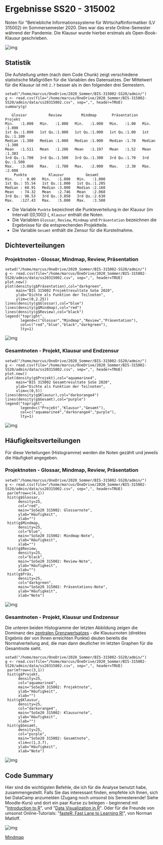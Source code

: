 
# Ergebnisse SS20 - 315002

Noten für "Betriebliche Informationssysteme für
Wirtschaftinformatiker (LV 315002) im Sommersemester 2020. Dies
war das erste Online-Semester während der Pandemie. Die Klausur
wurde hierbei erstmals als Open-Book-Klausur geschrieben.

![img](https://media.giphy.com/media/xT0xeB1qmLLqVgJwFq/giphy.gif)


## Statistik

Die Aufstellung unten (nach dem Code Chunk) zeigt verschiedene
statistische Maßgrößen für die Variablen des Datensatzes. Der
Mittelwert für die Klausur ist mit `2.7` besser als in den
folgenden drei Semestern. 

    setwd("/home/marcus/OneDrive/2020_Sommer/BIS-315002-SS20/admin/")
    g <- read.csv(file="/home/marcus/OneDrive/2020_Sommer/BIS-315002-SS20/admin/data/ss20315002.csv", sep=",", header=TRUE)
    summary(g)

       Glossar          Review         Mindmap       Präsentation     Projekt     
    Min.   :1.000   Min.   :1.000   Min.   :1.000   Min.   :1.00   Min.   :1.000  
    1st Qu.:1.000   1st Qu.:1.000   1st Qu.:1.000   1st Qu.:1.00   1st Qu.:1.100  
    Median :1.300   Median :1.000   Median :1.000   Median :1.70   Median :1.300  
    Mean   :1.511   Mean   :1.206   Mean   :1.197   Mean   :1.52   Mean   :1.383  
    3rd Qu.:1.700   3rd Qu.:1.500   3rd Qu.:1.300   3rd Qu.:1.70   3rd Qu.:1.500  
    Max.   :3.000   Max.   :1.700   Max.   :2.000   Max.   :2.30   Max.   :2.000  
        Punkte          Klausur          Gesamt     
    Min.   :  0.00   Min.   :1.000   Min.   :1.000  
    1st Qu.: 55.54   1st Qu.:1.000   1st Qu.:1.205  
    Median : 68.91   Median :3.000   Median :2.160  
    Mean   : 74.32   Mean   :2.746   Mean   :2.068  
    3rd Qu.: 98.53   3rd Qu.:3.850   3rd Qu.:2.630  
    Max.   :127.43   Max.   :5.000   Max.   :3.500

-   Die Variable `Punkte` bezeichnet die Punkteverteilung in der
    Klausur (im Intervall \([0,100]\) (, `Klausur` enthält die Noten.
-   Die Variablen `Glossar`, `Review`, `Mindmap` und
    `Präsentation` bezeichnen die Ergebnisse für die
    entsprechenden Projektteile.
-   Die Variable `Gesamt` enthält die Zensur für die Kursteilnahme.


## Dichteverteilungen


### Projektnoten - Glossar, Mindmap, Review, Präsentation

    setwd("/home/marcus/OneDrive/2020_Sommer/BIS-315002-SS20/admin/")
    g <- read.csv(file="/home/marcus/OneDrive/2020_Sommer/BIS-315002-SS20/admin/data/ss20315002.csv", sep=",", header=TRUE)
    plot.new()
    plot(density(g$Präsentation),col="darkgreen",
         main="BIS 315002 Projektresultate SoSe 2020",
         ylab="Dichte als Funktion der Teilnoten",
         ylim=c(0,2.25))
    lines(density(g$Glossar),col="blue")
    lines(density(g$Mindmap),col="red")
    lines(density(g$Review),col="black")
    legend("topright",
           legend=c("Glossar","Mindmap","Review","Präsentation"),
           col=c("red","blue","black","darkgreen"),
           lty=1)

![img](https://github.com/birkenkrahe/grades/blob/main/data/grades_dichte_projekt_ss20.png "Verteilung der Teilnoten über Projektteile hinweg")


### Gesamtnoten - Projekt, Klausur und Endzensur

    setwd("/home/marcus/OneDrive/2020_Sommer/BIS-315002-SS20/admin/")
    g <- read.csv(file="/home/marcus/OneDrive/2020_Sommer/BIS-315002-SS20/admin/data/ss20315002.csv", sep=",", header=TRUE)
    plot.new()
    plot(density(g$Projekt),col="aquamarine4",
         main="BIS 315002 Gesamtresultate SoSe 2020",
         ylab="Dichte als Funktion der Teilnoten",
         xlim=c(0,5))
    lines(density(g$Klausur),col="darkorange4")
    lines(density(g$Gesamt),col="purple")
    legend("topright",
           legend=c("Projekt","Klausur","Gesamt"),
           col=c("aquamarine4","darkorange4","purple"),
           lty=1)

![img](https://github.com/birkenkrahe/grades/blob/main/data/grades_dichte_gesamt_pool.png "Verteilung der Teilnoten für Projekt-, Klausur-, und Gesamtnoten")


## Häufigkeitsverteilungen

Für diese Verteilungen (Histogramme) werden die Noten gezählt und
jeweils die Häufigkeit angegeben. 


### Projektnoten - Glossar, Mindmap, Review, Präsentation

    setwd("/home/marcus/OneDrive/2020_Sommer/BIS-315002-SS20/admin/")
    g <- read.csv(file="/home/marcus/OneDrive/2020_Sommer/BIS-315002-SS20/admin/data/ss20315002.csv", sep=",", header=TRUE)
     par(mfrow=c(4,1))
     hist(g$Glossar,
          density=25,
          col="red",
          main="SoSe20 315002: Glossarnote",
          ylab="Häufigkeit",
          xlab="")
     hist(g$Mindmap,
          density=25,
          col="blue",
          main="SoSe20 315002: Mindmap-Note",
          ylab="Häufigkeit",
          xlab="")
     hist(g$Review,
          density=25,
          col="black",
          main="SoSe20 315002: Review-Note",
          ylab="Häufigkeit",
          xlab="")
     hist(g$Präs,
          density=25,
          col="darkgreen",
          main="SoSe20 315002: Präsentations-Note",
          ylab="Häufigkeit",
          xlab="Note")

![img](https://github.com/birkenkrahe/grades/blob/main/data/grades_hist_projekt_pool.png "Histogramm der Noten für verschiedene Projektteile")


### Gesamtnoten - Projekt, Klausur und Endzensur

Die unteren beiden Histogramme der letzten Abbildung zeigen
die Dominanz des [zentralen Grenzwertsatzes](https://de.wikipedia.org/wiki/Zentraler_Grenzwertsatz) - die Klausurnoten
(direktes Ergebnis der von Ihnen erreichten Punkte) deuten
bereits die Normalverteilung and, die man dann deutlicher im
letzten Graphen für die Gesamtnote sieht.

    setwd("/home/marcus/OneDrive/2020_Sommer/BIS-315002-SS20/admin/")
    g <- read.csv(file="/home/marcus/OneDrive/2020_Sommer/BIS-315002-SS20/admin/data/ss20315002.csv", sep=",", header=TRUE)
     par(mfrow=c(3,1))
     hist(g$Projekt,
          density=25,
          col="aquamarine4",
          main="SoSe20 315002: Projektnote",
          ylab="Häufigkeit",
          xlab="")
     hist(g$Klausur,
          density=25,
          col="darkorange4",
          main="SoSe20 315002: Klausurnote",
          ylab="Häufigkeit",
          xlab="")
     hist(g$Gesamt,
          density=25,
          col="purple",
          main="SoSe20 315002: Gesamtnote",
          xlim=c(1,3.7),
          ylab="Häufigkeit",
          xlab="Note")

![img](https://github.com/birkenkrahe/grades/blob/main/data/grades_hist_pool.png "Histogramm der Noten für Projekt (50%), Klausur (50%) und Gesamtergebnis")


## Code Summary

Hier sind die wichtigsten Befehle, die ich für die Analyse
benutzt habe, zusammengestellt. Falls Sie das interessant finden,
empfehle ich Ihnen, sich bei DataCamp anzumelden (Zugang noch
umsonst bis Semesterende! Siehe Moodle-Kurs) und dort ein paar
Kurse zu belegen - beginnend mit "[Introduction to R](https://learn.datacamp.com/courses/free-introduction-to-r)", und "[Data
Visualization in R](https://learn.datacamp.com/courses/data-visualization-in-r)". Oder für die Freunde von umsonst
Online-Tutorials: "[fasteR: Fast Lane to Learning R!](https://github.com/matloff/fasteR#faster-fast-lane-to-learning-r)", von Norman
Matloff.

![img](https://github.com/birkenkrahe/grades/blob/main/data/analyze_grades.png)

[Mindmap](https://www.xmind.net/m/QtrHj6/#)

